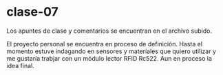 # clase-07
Los apuntes de clase y comentarios se encuentran en el archivo subido.

El proyecto personal se encuentra en proceso de definición. Hasta el momento estuve indagando en sensores y materiales que quiero utilizar y me gustaría trabjar con un módulo lector RFID Rc522. Aun en proceso la idea final.
